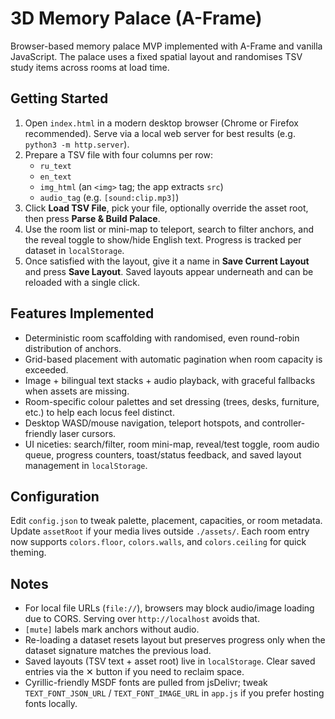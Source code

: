 # 3D Memory Palace (A-Frame)

Browser-based memory palace MVP implemented with A-Frame and vanilla JavaScript. The palace uses a fixed spatial layout and randomises TSV study items across rooms at load time.

## Getting Started

1. Open `index.html` in a modern desktop browser (Chrome or Firefox recommended). Serve via a local web server for best results (e.g. `python3 -m http.server`).
2. Prepare a TSV file with four columns per row:
   - `ru_text`
   - `en_text`
   - `img_html` (an `<img>` tag; the app extracts `src`)
   - `audio_tag` (e.g. `[sound:clip.mp3]`)
3. Click **Load TSV File**, pick your file, optionally override the asset root, then press **Parse & Build Palace**.
4. Use the room list or mini-map to teleport, search to filter anchors, and the reveal toggle to show/hide English text. Progress is tracked per dataset in `localStorage`.
5. Once satisfied with the layout, give it a name in **Save Current Layout** and press **Save Layout**. Saved layouts appear underneath and can be reloaded with a single click.

## Features Implemented

- Deterministic room scaffolding with randomised, even round-robin distribution of anchors.
- Grid-based placement with automatic pagination when room capacity is exceeded.
- Image + bilingual text stacks + audio playback, with graceful fallbacks when assets are missing.
- Room-specific colour palettes and set dressing (trees, desks, furniture, etc.) to help each locus feel distinct.
- Desktop WASD/mouse navigation, teleport hotspots, and controller-friendly laser cursors.
- UI niceties: search/filter, room mini-map, reveal/test toggle, room audio queue, progress counters, toast/status feedback, and saved layout management in `localStorage`.

## Configuration

Edit `config.json` to tweak palette, placement, capacities, or room metadata. Update `assetRoot` if your media lives outside `./assets/`. Each room entry now supports `colors.floor`, `colors.walls`, and `colors.ceiling` for quick theming.

## Notes

- For local file URLs (`file://`), browsers may block audio/image loading due to CORS. Serving over `http://localhost` avoids that.
- `[mute]` labels mark anchors without audio.
- Re-loading a dataset resets layout but preserves progress only when the dataset signature matches the previous load.
- Saved layouts (TSV text + asset root) live in `localStorage`. Clear saved entries via the ✕ button if you need to reclaim space.
- Cyrillic-friendly MSDF fonts are pulled from jsDelivr; tweak `TEXT_FONT_JSON_URL` / `TEXT_FONT_IMAGE_URL` in `app.js` if you prefer hosting fonts locally.
